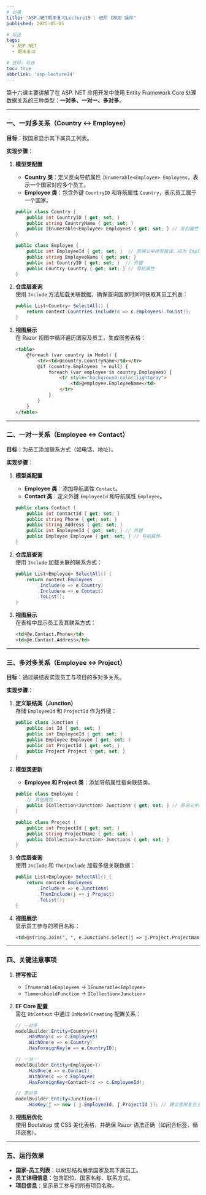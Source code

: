 ```yaml
---
# 必填
title: "ASP.NET期末复习Lecture15 : 进阶 CRUD 操作"
published: 2025-05-05

# 可选
tags:
  - ASP.NET 
  - 期末复习

# 进阶，可选
toc: true
abbrlink: 'asp-lecture14'
---
```


第十六课主要讲解了在 ASP. NET 应用开发中使用 Entity Framework Core 处理数据关系的三种类型：**一对多、一对一、多对多**。

---

### 一、一对多关系（Country ↔ Employee）

**目标**：按国家显示其下属员工列表。  

**实现步骤**：
1. **模型类配置**  
   - **Country 类**：定义反向导航属性 `IEnumerable<Employee> Employees`，表示一个国家对应多个员工。  
   - **Employee 类**：包含外键 `CountryID` 和导航属性 `Country`，表示员工属于一个国家。  
   ```csharp
   public class Country {
       public int CountryID { get; set; }
       public string CountryName { get; set; }
       public IEnumerable<Employee> Employees { get; set; } // 反向属性
   }

   public class Employee {
       public int EmployeeId { get; set; }  // 原讲义中拼写错误，应为 EmployeeId
       public string EmployeeName { get; set; }
       public int CountryID { get; set; }  // 外键
       public Country Country { get; set; } // 导航属性
   }
   ```

2. **仓库层查询**  
   使用 `Include` 方法加载关联数据，确保查询国家时同时获取其员工列表：  
   ```csharp
   public List<Country> SelectAll() {
       return context.Countries.Include(c => c.Employees).ToList();
   }
   ```

3. **视图展示**  
   在 Razor 视图中循环遍历国家及员工，生成嵌套表格：  
   ```html
   <table>
       @foreach (var country in Model) {
           <tr><td>@country.CountryName</td></tr>
           @if (country.Employees != null) {
               foreach (var employee in country.Employees) {
                   <tr style="background-color:lightgray">
                       <td>@employee.EmployeeName</td>
                   </tr>
               }
           }
       }
   </table>
   ```

---

### 二、一对一关系（Employee ↔ Contact）

**目标**：为员工添加联系方式（如电话、地址）。  

**实现步骤**：
1. **模型类配置**  
   - **Employee 类**：添加导航属性 `Contact`。  
   - **Contact 类**：定义外键 `EmployeeId` 和导航属性 `Employee`。  
   ```csharp
   public class Contact {
       public int ContactId { get; set; }
       public string Phone { get; set; }
       public string Address { get; set; }
       public int EmployeeId { get; set; } // 外键
       public Employee Employee { get; set; } // 导航属性
   }
   ```

2. **仓库层查询**  
   使用 `Include` 加载关联的联系方式：  
   ```csharp
   public List<Employee> SelectAll() {
       return context.Employees
           .Include(e => e.Country)
           .Include(e => e.Contact)
           .ToList();
   }
   ```

3. **视图展示**  
   在表格中显示员工及其联系方式：  
   ```html
   <td>@e.Contact.Phone</td>
   <td>@e.Contact.Address</td>
   ```

---

### 三、多对多关系（Employee ↔ Project）

**目标**：通过联结表实现员工与项目的多对多关系。 

**实现步骤**：
1. **定义联结类（Junction）**  
   存储 `EmployeeId` 和 `ProjectId` 作为外键：  
   ```csharp
   public class Junction {
       public int Id { get; set; }
       public int EmployeeId { get; set; }
       public Employee Employee { get; set; }
       public int ProjectId { get; set; }
       public Project Project { get; set; }
   }
   ```

2. **模型类更新**  
   - **Employee 和 Project 类**：添加导航属性指向联结类。  
   ```csharp
   public class Employee {
       // 其他属性...
       public ICollection<Junction> Junctions { get; set; } // 原讲义中拼写错误
   }

   public class Project {
       public int ProjectId { get; set; }
       public string ProjectName { get; set; }
       public ICollection<Junction> Junctions { get; set; }
   }
   ```

3. **仓库层查询**  
   使用 `Include` 和 `ThenInclude` 加载多级关联数据：  
   ```csharp
   public List<Employee> SelectAll() {
       return context.Employees
           .Include(e => e.Junctions)
           .ThenInclude(j => j.Project)
           .ToList();
   }
   ```

4. **视图展示**  
   显示员工参与的项目名称：  
   ```html
   <td>@string.Join(", ", e.Junctions.Select(j => j.Project.ProjectName))</td>
   ```

---

### 四、关键注意事项

1. **拼写修正**  
   - `IfnumerableEmployees` → `IEnumerable<Employee>`  
   - `TimmenshieldFunction` → `ICollection<Junction>`  

2. **EF Core 配置**  
   需在 `DbContext` 中通过 `OnModelCreating` 配置关系：  
   ```csharp
   // 一对多
   modelBuilder.Entity<Country>()
       .HasMany(c => c.Employees)
       .WithOne(e => e.Country)
       .HasForeignKey(e => e.CountryID);

   // 一对一
   modelBuilder.Entity<Employee>()
       .HasOne(e => e.Contact)
       .WithOne(c => c.Employee)
       .HasForeignKey<Contact>(c => c.EmployeeId);

   // 多对多
   modelBuilder.Entity<Junction>()
       .HasKey(j => new { j.EmployeeId, j.ProjectId }); // 建议使用复合主键
   ```

3. **视图层优化**  
   使用 Bootstrap 或 CSS 美化表格，并确保 Razor 语法正确（如闭合标签、循环嵌套）。

---

### 五、运行效果

- **国家-员工列表**：以树形结构展示国家及其下属员工。  
- **员工详细信息**：包含职位、国家名称、联系方式。  
- **项目信息**：显示员工参与的所有项目名称。

